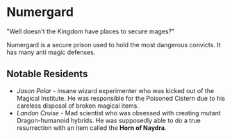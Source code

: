 # Numergard

"Well doesn't the Kingdom have places to secure mages?"

Numergard is a secure prison used to hold the most dangerous convicts. It has many anti magic defenses.

## Notable Residents

- _Jason Polar_ - insane wizard experimenter who was kicked out of the Magical Institute.
  He was responsible for the Poisoned Cistern due to his careless disposal of broken magical items.
- _Landon Cruise_ - Mad scientist who was obsessed with creating mutant Dragon-humanoid hybrids. He was supposedly able to do a true resurrection with an item called the **Horn of Naydra**.